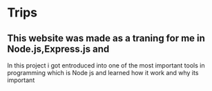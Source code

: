 # Trips
<h2>This website was made as a traning for me in Node.js,Express.js and </h2>
In this project i got entroduced into one of the most important tools in programming which is Node js and learned how it work and why its important
